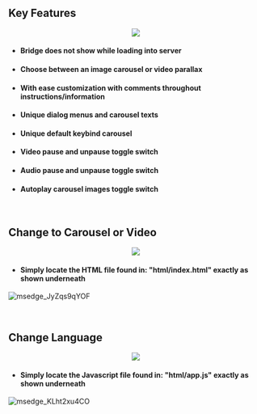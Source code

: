  


## Key Features
<div align="middle">
    <img width="auto" src="https://user-images.githubusercontent.com/91661118/154636617-a2ad4c09-4b60-4438-832a-ed1c505b52ea.png"/>
</div>

* #### Bridge does not show while loading into server
* #### Choose between an image carousel or video parallax
* #### With ease customization with comments throughout instructions/information
* #### Unique dialog menus and carousel texts
* #### Unique default keybind carousel
* #### Video pause and unpause toggle switch
* #### Audio pause and unpause toggle switch
* #### Autoplay carousel images toggle switch

<br>

## Change to Carousel or Video
<div align="middle">
    <img width="auto" src="https://user-images.githubusercontent.com/91661118/154641230-17b3da6f-e731-472c-8447-d280d2d28c82.png"/>
</div>

* #### Simply locate the HTML file found in: "html/index.html" exactly as shown underneath 

![msedge_JyZqs9qYOF](https://user-images.githubusercontent.com/91661118/154891153-7b8a9e0b-5d89-460f-af4b-409e5105c229.gif)

<br>

## Change Language
<div align="middle">
    <img width="auto" src="https://user-images.githubusercontent.com/91661118/154641827-fd6d3ced-9d9c-43fb-9b20-440d7ff562b0.png"/>
</div>

* #### Simply locate the Javascript file found in: "html/app.js" exactly as shown underneath
![msedge_KLht2xu4CO](https://user-images.githubusercontent.com/91661118/154890941-5bc9db8f-6f15-4cb0-a7b3-1aa60a7d0824.gif)

